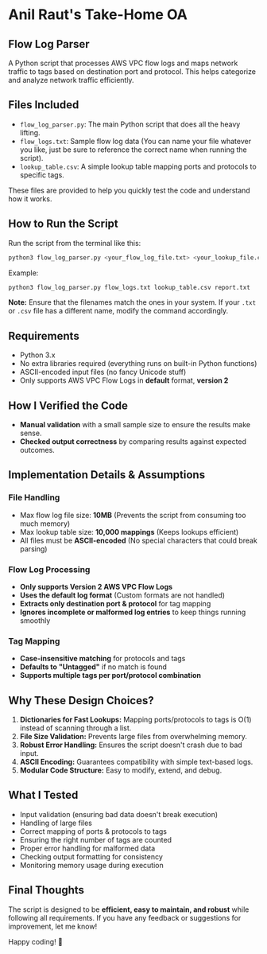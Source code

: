 # Anil Raut's Take-Home OA

## Flow Log Parser
A Python script that processes AWS VPC flow logs and maps network traffic to tags based on destination port and protocol. This helps categorize and analyze network traffic efficiently.

## Files Included
* `flow_log_parser.py`: The main Python script that does all the heavy lifting.
* `flow_logs.txt`: Sample flow log data (You can name your file whatever you like, just be sure to reference the correct name when running the script).
* `lookup_table.csv`: A simple lookup table mapping ports and protocols to specific tags.

These files are provided to help you quickly test the code and understand how it works.

## How to Run the Script
Run the script from the terminal like this:
```bash
python3 flow_log_parser.py <your_flow_log_file.txt> <your_lookup_file.csv> <output_file.txt>
```

Example:
```bash
python3 flow_log_parser.py flow_logs.txt lookup_table.csv report.txt
```

**Note:** Ensure that the filenames match the ones in your system. If your `.txt` or `.csv` file has a different name, modify the command accordingly.

## Requirements
* Python 3.x
* No extra libraries required (everything runs on built-in Python functions)
* ASCII-encoded input files (no fancy Unicode stuff)
* Only supports AWS VPC Flow Logs in **default** format, **version 2**

## How I Verified the Code
* **Manual validation** with a small sample size to ensure the results make sense.
* **Checked output correctness** by comparing results against expected outcomes.

## Implementation Details & Assumptions

### File Handling
* Max flow log file size: **10MB** (Prevents the script from consuming too much memory)
* Max lookup table size: **10,000 mappings** (Keeps lookups efficient)
* All files must be **ASCII-encoded** (No special characters that could break parsing)

### Flow Log Processing
* **Only supports Version 2 AWS VPC Flow Logs**
* **Uses the default log format** (Custom formats are not handled)
* **Extracts only destination port & protocol** for tag mapping
* **Ignores incomplete or malformed log entries** to keep things running smoothly

### Tag Mapping
* **Case-insensitive matching** for protocols and tags
* **Defaults to "Untagged"** if no match is found
* **Supports multiple tags per port/protocol combination**

## Why These Design Choices?
1. **Dictionaries for Fast Lookups:** Mapping ports/protocols to tags is O(1) instead of scanning through a list.
2. **File Size Validation:** Prevents large files from overwhelming memory.
3. **Robust Error Handling:** Ensures the script doesn't crash due to bad input.
4. **ASCII Encoding:** Guarantees compatibility with simple text-based logs.
5. **Modular Code Structure:** Easy to modify, extend, and debug.

## What I Tested
* Input validation (ensuring bad data doesn't break execution)
* Handling of large files
* Correct mapping of ports & protocols to tags
* Ensuring the right number of tags are counted
* Proper error handling for malformed data
* Checking output formatting for consistency
* Monitoring memory usage during execution

## Final Thoughts
The script is designed to be **efficient, easy to maintain, and robust** while following all requirements. If you have any feedback or suggestions for improvement, let me know!

Happy coding! 🚀
